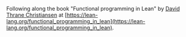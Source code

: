 Following along the book "Functional programming in Lean" by [David Thrane Christiansen](https://github.com/david-christiansen)
at [https://lean-lang.org/functional_programming_in_lean](https://lean-lang.org/functional_programming_in_lean).
